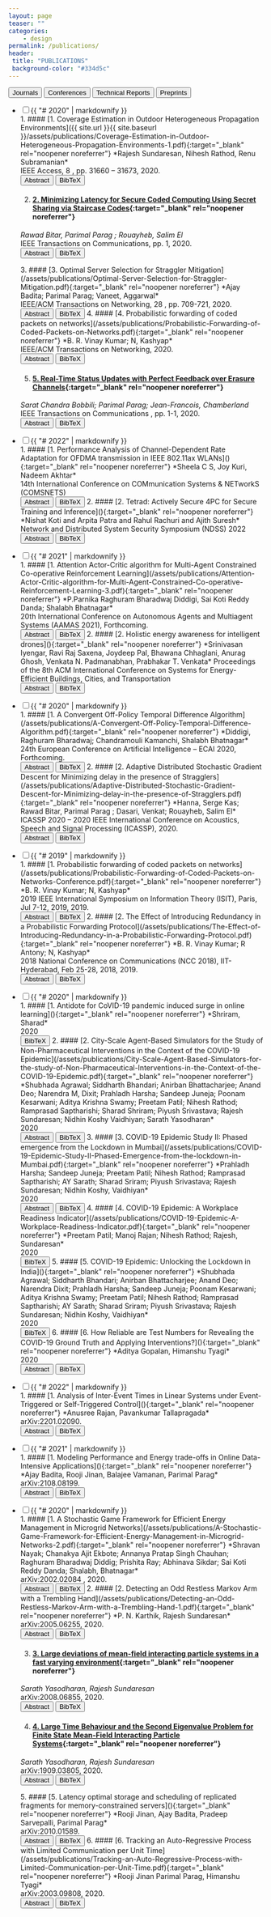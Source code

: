 ```yaml
---
layout: page
teaser: ""
categories:
    - design
permalink: /publications/
header:
 title: "PUBLICATIONS"
 background-color: "#334d5c"
---
```

<div class="tab">
  <button class="tablinks" onclick="clickTab(event, 'journal')" id="defaultOpen">Journals</button>
  <button class="tablinks" onclick="clickTab(event, 'conference')">Conferences</button>
  <button class="tablinks" onclick="clickTab(event, 'techreport')">Technical Reports</button>
  <button class="tablinks" onclick="clickTab(event, 'preprint')">Preprints</button>
</div>
<div markdown="1" id="journal" class="tabcontent">
<ul class="jekyllcodex_accordion">
  <li><input id="j2020" type="checkbox" /><label for="j2020">{{ "# 2020" |  markdownify }}</label>
<div markdown="1">
1. #### [1. Coverage Estimation in Outdoor Heterogeneous Propagation Environments]({{ site.url }}{{ site.baseurl }}/assets/publications/Coverage-Estimation-in-Outdoor-Heterogeneous-Propagation-Environments-1.pdf){:target="_blank" rel="noopener noreferrer"}
*Rajesh Sundaresan, Nihesh Rathod, Renu Subramanian*<br>
IEEE Access, 8 , pp. 31660 – 31673, 2020.<br>
<button id="buttona1" onclick="AbstractToggle(1)" class="buttonAbsBib buttonhover">Abstract</button>
<button id="buttonb1" onclick="BibTeXToggle(1)" class="buttonAbsBib buttonhover">BibTeX</button>
<div id="Abstract1" style="display:none" markdown="1">This paper is on a coverage estimation procedure for the deployment of outdoor Internet of Things (IoT). In the first part of the paper, a data-driven coverage estimation technique is proposed. The estimation technique combines multiple machine-learning-based regression ideas. The proposed technique achieves two purposes. The first purpose is to reduce the bias in the estimated received signal strength arising from estimations performed only on the successfully received packets. The second purpose is to exploit commonality of physical parameters, e.g. antenna-gain, in measurements that are made across multiple propagation environments. It also provides the correct link function for performing a nonlinear regression in our communication systems context. In the second part of the paper, a method to use readily available geographic information system (GIS) data (for classifying geographic areas into various propagation environments) followed by an algorithm for estimating received signal strength (which is motivated by the first part of the paper) is proposed. Together they enable quick and automated estimation of coverage in outdoor environments. It is anticipated that these will lead to faster and more efficient deployment of outdoor Internet of Things.
</div>
<div id="BibTeX1" style="display:none">@article{@Nihesh2020,
title = {Coverage Estimation in Outdoor Heterogeneous Propagation Environments},
author = {Nihesh Rathod; Renu Subramanian; Rajesh;Sundaresan},
url = {https://cni.iisc.ac.in/assets/publications/Coverage-Estimation-in-Outdoor-Heterogeneous-Propagation-Environments-1.pdf},
doi = {10.1109/ACCESS.2020.2972811},
year = {2020},
date = {2020-02-10},
journal = { IEEE Access},
volume = {8},
pages = {31660 – 31673},
abstract = {This paper is on a coverage estimation procedure for the deployment of outdoor Internet of Things (IoT). In the first part of the paper, a data-driven coverage estimation technique is proposed. The estimation technique combines multiple machine-learning-based regression ideas. The proposed technique achieves two purposes. The first purpose is to reduce the bias in the estimated received signal strength arising from estimations performed only on the successfully received packets. The second purpose is to exploit commonality of physical parameters, e.g. antenna-gain, in measurements that are made across multiple propagation environments. It also provides the correct link function for performing a nonlinear regression in our communication systems context. In the second part of the paper, a method to use readily available geographic information system (GIS) data (for classifying geographic areas into various propagation environments) followed by an algorithm for estimating received signal strength (which is motivated by the first part of the paper) is proposed. Together they enable quick and automated estimation of coverage in outdoor environments. It is anticipated that these will lead to faster and more efficient deployment of outdoor Internet of Things.},
keywords = {Journal},
pubstate = {published},
tppubtype = {article}
}
</div>

2. #### [2. Minimizing Latency for Secure Coded Computing Using Secret Sharing via Staircase Codes](/assets/publications/Minimizing-Latency-for-Secure-Coded-Computing........pdf){:target="_blank" rel="noopener noreferrer"}
*Rawad Bitar, Parimal Parag ; Rouayheb, Salim El*<br>
IEEE Transactions on Communications, pp. 1, 2020.<br>
<button id="buttona2" onclick="AbstractToggle(2)" class="buttonAbsBib buttonhover">Abstract</button>
<button id="buttonb2" onclick="BibTeXToggle(2)" class="buttonAbsBib buttonhover">BibTeX</button>
<div id="Abstract2" style="display:none" markdown="1">
We consider the setting of a Master server, M, who possesses confidential data (e.g., personal, genomic or medical data) and wants to run intensive computations on it, as part of a machine learning algorithm for example. The Master wants to distribute these computations to untrusted workers who have volunteered or are incentivized to help with this task. However, the data must be kept private and not revealed to the individual workers. Some of the workers may be stragglers, e.g., slow or busy, and will take a random time to finish the task assigned to them. We are interested in reducing the delays experienced by the Master. We focus on linear computations as an essential operation in many iterative algorithms such as principal component analysis, support vector machines and other gradient-descent based algorithms. A classical solution is to use a linear secret sharing scheme, such as Shamir’s scheme, to divide the data into secret shares on which the workers can perform linear computations. However, classical codes can provide straggler mitigation assuming a worst-case scenario of a fixed number of stragglers. We propose a solution based on new secure codes, called Staircase codes, introduced previously by two of the authors. Staircase codes allow flexibility in the number of stragglers up to a given maximum, and universally achieve the information theoretic limit on the download cost by the Master, leading to latency reduction. Under the shifted exponential model, we find upper and lower bounds on the Master’s mean waiting time. We derive the distribution of the Master’s waiting time, and its mean, for systems with up to two stragglers. For systems with any number of stragglers, we derive an expression that can give the exact distribution, and the mean, of the waiting time of the Master. We show that Staircase codes always outperform classical secret sharing codes.
</div>
<div id="BibTeX2" style="display:none">
@article{@rawad,
title = {Minimizing Latency for Secure Coded Computing Using Secret Sharing via Staircase Codes},
author = {Rawad Bitar, Parimal Parag and Salim El Rouayheb },
url = {https://cni.iisc.ac.in/assets/publications/Minimizing-Latency-for-Secure-Coded-Computing........pdf},
doi = {10.1109/TCOMM.2020.2988506},
year = {2020},
date = {2020-04-17},
journal = { IEEE Transactions on Communications},
pages = {1},
abstract = {We consider the setting of a Master server, M, who possesses confidential data (e.g., personal, genomic or medical data) and wants to run intensive computations on it, as part of a machine learning algorithm for example. The Master wants to distribute these computations to untrusted workers who have volunteered or are incentivized to help with this task. However, the data must be kept private and not revealed to the individual workers. Some of the workers may be stragglers, e.g., slow or busy, and will take a random time to finish the task assigned to them. We are interested in reducing the delays experienced by the Master. We focus on linear computations as an essential operation in many iterative algorithms such as principal component analysis, support vector machines and other gradient-descent based algorithms. A classical solution is to use a linear secret sharing scheme, such as Shamir’s scheme, to divide the data into secret shares on which the workers can perform linear computations. However, classical codes can provide straggler mitigation assuming a worst-case scenario of a fixed number of stragglers. We propose a solution based on new secure codes, called Staircase codes, introduced previously by two of the authors. Staircase codes allow flexibility in the number of stragglers up to a given maximum, and universally achieve the information theoretic limit on the download cost by the Master, leading to latency reduction. Under the shifted exponential model, we find upper and lower bounds on the Master’s mean waiting time. We derive the distribution of the Master’s waiting time, and its mean, for systems with up to two stragglers. For systems with any number of stragglers, we derive an expression that can give the exact distribution, and the mean, of the waiting time of the Master. We show that Staircase codes always outperform classical secret sharing codes.},
keywords = {Journal},
pubstate = {published},
tppubtype = {article}
}
</div>
3. #### [3. Optimal Server Selection for Straggler Mitigation](/assets/publications/Optimal-Server-Selection-for-Straggler-Mitigation.pdf){:target="_blank" rel="noopener noreferrer"}
*Ajay Badita; Parimal Parag; Vaneet, Aggarwal*<br>
IEEE/ACM Transactions on Networking, 28 , pp. 709-721, 2020.<br>
<button id="buttona3" onclick="AbstractToggle(3)" class="buttonAbsBib buttonhover">Abstract</button>
<button id="buttonb3" onclick="BibTeXToggle(3)" class="buttonAbsBib buttonhover">BibTeX</button>
<div id="Abstract3" style="display:none" markdown="1">
The performance of large-scale distributed compute systems is adversely impacted by stragglers when the execution time of a job is uncertain. To manage stragglers, we consider a multi-fork approach for job scheduling, where additional parallel servers are added at forking instants. In terms of the forking instants and the number of additional servers, we compute the job completion time and the cost of server utilization when the task processing times are assumed to have a shifted exponential distribution. We use this study to provide insights into the scheduling design of the forking instants and the associated number of additional servers to be started. Numerical results demonstrate orders of magnitude improvement in cost in the regime of low completion times as compared to the prior works.
</div>
<div id="BibTeX3" style="display:none">
@article{@Ajay,
title = {Optimal Server Selection for Straggler Mitigation},
author = {Ajay Badita; Parimal Parag; Vaneet, Aggarwal},
url = {https://cni.iisc.ac.in/assets/publications/Optimal-Server-Selection-for-Straggler-Mitigation.pdf},
doi = {10.1109/TNET.2020.2973224},
year = {2020},
date = {2020-04-01},
journal = {IEEE/ACM Transactions on Networking},
volume = {28},
pages = {709-721},
abstract = {The performance of large-scale distributed compute systems is adversely impacted by stragglers when the execution time of a job is uncertain. To manage stragglers, we consider a multi-fork approach for job scheduling, where additional parallel servers are added at forking instants. In terms of the forking instants and the number of additional servers, we compute the job completion time and the cost of server utilization when the task processing times are assumed to have a shifted exponential distribution. We use this study to provide insights into the scheduling design of the forking instants and the associated number of additional servers to be started. Numerical results demonstrate orders of magnitude improvement in cost in the regime of low completion times as compared to the prior works.},
keywords = {Journal},
pubstate = {published},
tppubtype = {article}
}
</div>
4. #### [4. Probabilistic forwarding of coded packets on networks](/assets/publications/Probabilistic-Forwarding-of-Coded-Packets-on-Networks.pdf){:target="_blank" rel="noopener noreferrer"}
*B. R. Vinay Kumar; N, Kashyap*<br>
IEEE/ACM Transactions on Networking, 2020.<br>
<button id="buttona4" onclick="AbstractToggle(4)" class="buttonAbsBib buttonhover">Abstract</button>
<button id="buttonb4" onclick="BibTeXToggle(4)" class="buttonAbsBib buttonhover">BibTeX</button>
<div id="Abstract4" style="display:none" markdown="1">
We consider a scenario of broadcasting information over a network of nodes connected by noiseless communication links. A source node in the network has some data packets to broadcast. It encodes these data packets into n coded packets in such a way that any node in the network that receives any k out of the n coded packets will be able to retrieve all the original data packets. The source transmits the n coded packets to its one-hop neighbours. Every other node in the network follows a probabilistic forwarding protocol, in which it forwards a previously unreceived packet to all its neighbours with a certain probability p. We say that the information from the source undergoes a “near-broadcast” if the expected fraction of nodes that receive at least k of the n coded packets is close to 1. The forwarding probability p is chosen so as to minimize the expected total number of transmissions needed for a near-broadcast. We study how, for a given k, this minimum forwarding probability and the associated expected total number of packet transmissions varies with n. We specifically analyze the probabilistic forwarding of coded packets on two network topologies: binary trees and square grids. For trees, our analysis shows that for fixed k, the expected total number of transmissions increases with n. On the other hand, on grids, a judicious choice of n significantly reduces the expected total number of transmissions needed for a near-broadcast. Behaviour similar to that of the grid is also observed in other well-connected network topologies such as random geometric graphs and random regular graphs
</div>
<div id="BibTeX4" style="display:none">
@article{@Vinay,
title = {Probabilistic forwarding of coded packets on networks},
author = {B. R. Vinay Kumar; N,Kashyap},
url = {https://cni.iisc.ac.in/assets/publications/Probabilistic-Forwarding-of-Coded-Packets-on-Networks.pdf},
year = {2020},
date = {2020-02-11},
journal = {IEEE/ACM Transactions on Networking},
abstract = {We consider a scenario of broadcasting information over a network of nodes connected by noiseless communication links. A source node in the network has some data packets to broadcast. It encodes these data packets into n coded packets in such a way that any node in the network that receives any k out of the n coded packets will be able to retrieve all the original data packets. The source transmits the n coded packets to its one-hop neighbours. Every other node in the network follows a probabilistic forwarding protocol, in which it forwards a previously unreceived packet to all its neighbours with a certain probability p. We say that the information from the source undergoes a “near-broadcast” if the expected fraction of nodes that receive at least k of the n coded packets is close to 1. The forwarding probability p is chosen so as to minimize the expected total number of transmissions needed for a near-broadcast. We study how, for a given k, this minimum forwarding probability and the associated expected total number of packet transmissions varies with n. We specifically analyze the probabilistic forwarding of coded packets on two network topologies: binary trees and square grids. For trees, our analysis shows that for fixed k, the expected total number of transmissions increases with n. On the other hand, on grids, a judicious choice of n significantly reduces the expected total number of transmissions needed for a near-broadcast. Behaviour similar to that of the grid is also observed in other well-connected network topologies such as random geometric graphs and random regular graphs },
keywords = {Journal},
pubstate = {published},
tppubtype = {article}
}
</div>

5. #### [5. Real-Time Status Updates with Perfect Feedback over Erasure Channels](/assets/publications/Real-Time-Status-Updates-with-Perfect-Feedback.pdf){:target="_blank" rel="noopener noreferrer"}
*Sarat Chandra Bobbili; Parimal Parag; Jean-Francois, Chamberland*<br>
IEEE Transactions on Communications , pp. 1-1, 2020.<br>
<button id="buttona5" onclick="AbstractToggle(5)" class="buttonAbsBib buttonhover">Abstract</button>
<button id="buttonb5" onclick="BibTeXToggle(5)" class="buttonAbsBib buttonhover">BibTeX</button>
<div id="Abstract5" style="display:none" markdown="1">
Real-time decision making relies on the availability of accurate data and, therefore, delivering status updates in a timely fashion is of paramount importance. The topic of realtime status updates has received much attention in recent years. This article contributes new results to this research area by studying the interplay between average timeliness and design decisions made at the physical layer, for unreliable communication channels. Specifically, this study explores the tension between the fact that more reliable transmissions with lower probabilities of decoding failure tend to improve timely delivery, unless these improvements come at the expense of significantly longer codewords. The average timeliness is adopted as an evaluation criterion, and a framework to efficiently compute the performance of various transmission schemes for the binary erasure channel is developed. We show that the average timeliness decreases as we increase the feedback rate in a hybrid ARQ scheme for a range of codeword lengths. This article also provides design guidelines for the codeword length selection for an hybrid ARQ scheme to improve the average information timeliness. Numerical examples are included to further illustrate the applicability of our findings.
</div>
<div id="BibTeX5" style="display:none">
@article{@Sarat,
title = {Real-Time Status Updates with Perfect Feedback over Erasure Channels},
author = {Sarat Chandra Bobbili; Parimal Parag; Jean-Francois,Chamberland},
url = {https://cni.iisc.ac.in/assets/publications/Real-Time-Status-Updates-with-Perfect-Feedback.pdf},
doi = {10.1109/TCOMM.2020.3006224},
year = {2020},
date = {2020-07-01},
journal = {IEEE Transactions on Communications },
pages = {1-1},
abstract = {Real-time decision making relies on the availability of accurate data and, therefore, delivering status updates in a timely fashion is of paramount importance. The topic of realtime status updates has received much attention in recent years. This article contributes new results to this research area by studying the interplay between average timeliness and design decisions made at the physical layer, for unreliable communication channels. Specifically, this study explores the tension between the fact that more reliable transmissions with lower probabilities of decoding failure tend to improve timely delivery, unless these improvements come at the expense of significantly longer codewords. The average timeliness is adopted as an evaluation criterion, and a framework to efficiently compute the performance of various transmission schemes for the binary erasure channel is developed. We show that the average timeliness decreases as we increase the feedback rate in a hybrid ARQ scheme for a range of codeword lengths. This article also provides design guidelines for the codeword length selection for an hybrid ARQ scheme to improve the average information timeliness. Numerical examples are included to further illustrate
the applicability of our findings.},
keywords = {Journal},
pubstate = {published},
tppubtype = {article}
}
</div>

</div>
</li>
</ul>        
<script>document.getElementById("j2020").click();</script>
</div>
<div markdown="1" id="conference" class="tabcontent">
<ul class="jekyllcodex_accordion">
  <li><input id="c2022" type="checkbox" /><label for="c2022">{{ "# 2022" |  markdownify }}</label>
<div markdown="1">1. #### [1. Performance Analysis of Channel-Dependent Rate Adaptation for OFDMA transmission in IEEE 802.11ax WLANs](){:target="_blank" rel="noopener noreferrer"}
*Sheela C S, Joy Kuri, Nadeem Akhtar*<br>
14th International Conference on COMmunication Systems & NETworkS (COMSNETS)<br>
<button id="buttona6" onclick="AbstractToggle(6)" class="buttonAbsBib buttonhover">Abstract</button>
<button id="buttonb6" onclick="BibTeXToggle(6)" class="buttonAbsBib buttonhover">BibTeX</button>
<div id="Abstract6" style="display:none" markdown="1">
</div>
<div id="BibTeX6" style="display:none">
</div>
2. #### [2. Tetrad: Actively Secure 4PC for Secure Training and Inference](){:target="_blank" rel="noopener noreferrer"}
*Nishat Koti and Arpita Patra and Rahul Rachuri and Ajith Suresh*
Network and Distributed System Security Symposium (NDSS) 2022<br>
<button id="buttona7" onclick="AbstractToggle(7)" class="buttonAbsBib buttonhover">Abstract</button>
<button id="buttonb7" onclick="BibTeXToggle(7)" class="buttonAbsBib buttonhover">BibTeX</button>
<div id="Abstract7" style="display:none" markdown="1">
</div>
<div id="BibTeX7" style="display:none">
</div>
</div>
</li>
</ul>        
<ul class="jekyllcodex_accordion">
        <li><input id="c2021" type="checkbox" /><label for="c2021">{{ "# 2021" |  markdownify }}</label>
<div markdown="1">1. #### [1. Attention Actor-Critic algorithm for Multi-Agent Constrained Co-operative Reinforcement Learning](/assets/publications/Attention-Actor-Critic-algorithm-for-Multi-Agent-Constrained-Co-operative-Reinforcement-Learning-3.pdf){:target="_blank" rel="noopener noreferrer"}
*P.Parnika Raghuram Bharadwaj Diddigi, Sai Koti Reddy Danda; Shalabh Bhatnagar*<br>
20th International Conference on Autonomous Agents and Multiagent Systems (AAMAS 2021), Forthcoming.<br>
<button id="buttona8" onclick="AbstractToggle(8)" class="buttonAbsBib buttonhover">Abstract</button>
<button id="buttonb8" onclick="BibTeXToggle(8)" class="buttonAbsBib buttonhover">BibTeX</button>
<div id="Abstract8" style="display:none" markdown="1">
In this work, we consider the problem of computing optimal actions for Reinforcement Learning (RL) agents in a co-operative setting, where the objective is to optimize a common goal. However, in many real-life applications, in addition to optimizing the goal, the agents are required to satisfy certain constraints specified on their actions. Under this setting, the objective of the agents is to not only learn the actions that optimize the common objective but also meet the specified constraints. In recent times, the Actor-Critic algorithm with an attention mechanism has been successfully applied to obtain optimal actions for RL agents in multi-agent environments. In this work, we extend this algorithm to the constrained multi-agent RL setting. The idea here is that optimizing the common goal and satisfying the constraints may require different modes of attention. By incorporating different attention modes, the agents can select useful information required for optimizing the objective and satisfying the constraints separately, thereby yielding better actions. Through experiments on benchmark multi-agent environments, we show the effectiveness of our proposed algorithm.
</div>
<div id="BibTeX8" style="display:none">
@conference{@Parnika,
title = {Attention Actor-Critic algorithm for Multi-Agent Constrained Co-operative Reinforcement Learning},
author = {P.Parnika, Raghuram Bharadwaj Diddigi, Sai Koti Reddy Danda; Shalabh Bhatnagar},
url = {https://cni.iisc.ac.in/assets/publications/Attention-Actor-Critic-algorithm-for-Multi-Agent-Constrained-Co-operative-Reinforcement-Learning-3.pdf},
year = {2021},
date = {2021-05-01},
booktitle = {20th International Conference on Autonomous Agents and Multiagent Systems (AAMAS 2021)},
abstract = {In this work, we consider the problem of computing optimal actions for Reinforcement Learning (RL) agents in a co-operative setting, where the objective is to optimize a common goal. However, in many real-life applications, in addition to optimizing the goal, the agents are required to satisfy certain constraints specified on their actions. Under this setting, the objective of the agents is to not only learn the actions that optimize the common objective but also meet the specified constraints. In recent times, the Actor-Critic algorithm with an attention mechanism has been successfully applied to obtain optimal actions for RL agents in multi-agent environments. In this work, we extend this algorithm to the constrained multi-agent RL setting. The idea here is that optimizing the common goal and satisfying the constraints may require different modes of attention. By incorporating different attention modes, the agents can select useful information required for optimizing the objective and satisfying the constraints separately, thereby yielding better actions. Through experiments on benchmark multi-agent environments, we show the effectiveness of our proposed algorithm. },
keywords = {Conference},
pubstate = {forthcoming},
tppubtype = {conference}
}
</div>
2. #### [2. Holistic energy awareness for intelligent drones](){:target="_blank" rel="noopener noreferrer"}
*Srinivasan Iyengar, Ravi Raj Saxena, Joydeep Pal, Bhawana Chhaglani, Anurag Ghosh, Venkata N. Padmanabhan, Prabhakar T. Venkata*
Proceedings of the 8th ACM International Conference on Systems for Energy-Efficient Buildings, Cities, and Transportation<br>
<button id="buttona9" onclick="AbstractToggle(9)" class="buttonAbsBib buttonhover">Abstract</button>
<button id="buttonb9" onclick="BibTeXToggle(9)" class="buttonAbsBib buttonhover">BibTeX</button>
<div id="Abstract9" style="display:none" markdown="1">
</div>
<div id="BibTeX9" style="display:none">
</div>
</div>
</li>
</ul>        
<ul class="jekyllcodex_accordion">
        <li><input id="c2020" type="checkbox" /><label for="c2020">{{ "# 2020" |  markdownify }}</label>
<div markdown="1">1. #### [1. A Convergent Off-Policy Temporal Difference Algorithm](/assets/publications/A-Convergent-Off-Policy-Temporal-Difference-Algorithm.pdf){:target="_blank" rel="noopener noreferrer"}
*Diddigi, Raghuram Bharadwaj; Chandramouli Kamanchi, Shalabh Bhatnagar*<br>
24th European Conference on Artificial Intelligence – ECAI 2020, Forthcoming.<br>
<button id="buttona10" onclick="AbstractToggle(10)" class="buttonAbsBib buttonhover">Abstract</button>
<button id="buttonb10" onclick="BibTeXToggle(10)" class="buttonAbsBib buttonhover">BibTeX</button>
<div id="Abstract10" style="display:none" markdown="1">
Learning the value function of a given policy (target policy) from the data samples obtained from a different policy (behavior policy) is an important problem in Reinforcement Learning (RL). This problem is studied under the setting of off-policy prediction. Temporal Difference (TD) learning algorithms are a popular class of algorithms for solving the prediction problem. TD algorithms with linear function approximation are shown to be convergent when the samples are generated from the target policy (known as on-policy prediction). However, it has been well established in the literature that off-policy TD algorithms under linear function approximation diverge. In this work, we propose a convergent on-line off-policy TD algorithm under linear function approximation. The main idea is to penalize the updates of the algorithm in a way as to ensure convergence of the iterates. We provide a convergence analysis of our algorithm. Through numerical evaluations, we further demonstrate the effectiveness of our algorithm.
</div>
<div id="BibTeX10" style="display:none">
@conference{@Raghuram,
title = {A Convergent Off-Policy Temporal Difference Algorithm},
author = {Raghuram Bharadwaj Diddigi and Chandramouli Kamanchi, Shalabh Bhatnagar},
url = {https://cni.iisc.ac.in/assets/publications/A-Convergent-Off-Policy-Temporal-Difference-Algorithm.pdf},
year = {2020},
date = {2020-08-29},
booktitle = {24th European Conference on Artificial Intelligence – ECAI 2020},
journal = {24th European Conference on Artificial Intelligence – ECAI 2020},
abstract = {Learning the value function of a given policy (target policy) from the data samples obtained from a different policy (behavior policy) is an important problem in Reinforcement Learning (RL). This problem is studied under the setting of off-policy prediction. Temporal Difference (TD) learning algorithms are a popular class of algorithms for solving the prediction problem. TD algorithms with linear function approximation are shown to be convergent when the samples are generated from the target policy (known as on-policy prediction). However, it has been well established in the literature that off-policy TD algorithms under linear function approximation diverge. In this work, we propose a convergent on-line off-policy TD algorithm under linear function approximation. The main idea is to penalize the updates of the algorithm in a way as to ensure convergence of the iterates. We provide a convergence analysis of our algorithm. Through numerical evaluations, we further demonstrate the effectiveness of our algorithm. },
keywords = {Conference},
pubstate = {forthcoming},
tppubtype = {conference}
}
</div>
2. #### [2. Adaptive Distributed Stochastic Gradient Descent for Minimizing delay in the presence of Stragglers](/assets/publications/Adaptive-Distributed-Stochastic-Gradient-Descent-for-Minimizing-delay-in-the-presence-of-Stragglers.pdf){:target="_blank" rel="noopener noreferrer"}
*Hanna, Serge Kas; Rawad Bitar, Parimal Parag ; Dasari, Venkat; Rouayheb, Salim El*<br>
ICASSP 2020 – 2020 IEEE International Conference on Acoustics, Speech and Signal Processing (ICASSP), 2020.<br>
<button id="buttona11" onclick="AbstractToggle(11)" class="buttonAbsBib buttonhover">Abstract</button>
<button id="buttonb11" onclick="BibTeXToggle(11)" class="buttonAbsBib buttonhover">BibTeX</button>
<div id="Abstract11" style="display:none" markdown="1">
We consider the setting where a master wants to run a distributed stochastic gradient descent (SGD) algorithm on n workers each having a subset of the data. Distributed SGD may suffer from the effect of stragglers, i.e., slow or unresponsive workers who cause delays. One solution studied in the literature is to wait at each iteration for the responses of the fastest k<n workers before updating the model, where k is a fixed parameter. The choice of the value of k presents a trade-off between the runtime (i.e., convergence rate) of SGD and the error of the model. Towards optimizing the error-runtime trade-off, we investigate distributed SGD with adaptive k. We first design an adaptive policy for varying k that optimizes this trade-off based on an upper bound on the error as a function of the wall-clock time which we derive. Then, we propose an algorithm for adaptive distributed SGD that is based on a statistical heuristic. We implement our algorithm and provide numerical simulations which confirm our intuition and theoretical analysis.
</div>
<div id="BibTeX11" style="display:none">
@conference{@Serge,
title = {Adaptive Distributed Stochastic Gradient Descent for Minimizing delay in the presence of Stragglers},
author = {Serge Kas Hanna and Rawad Bitar, Parimal Parag and Venkat Dasari and Salim El Rouayheb},
url = {https://cni.iisc.ac.in/assets/publications/Adaptive-Distributed-Stochastic-Gradient-Descent-for-Minimizing-delay-in-the-presence-of-Stragglers.pdf},
doi = {10.1109/ICASSP40776.2020.9053961},
year = {2020},
date = {2020-05-14},
booktitle = { ICASSP 2020 – 2020 IEEE International Conference on Acoustics, Speech and Signal Processing (ICASSP)},
journal = {45th International Conference on Acoustics, Speech, and Signal Processing},
abstract = {We consider the setting where a master wants to run a distributed stochastic gradient descent (SGD) algorithm on n workers each having a subset of the data. Distributed SGD may suffer from the effect of stragglers, i.e., slow or unresponsive workers who cause delays. One solution studied in the literature is to wait at each iteration for the responses of the fastest k keywords = {Conference},
pubstate = {published},
tppubtype = {conference}
}
</div>
3. #### [3. C3MM : Clique-Closure based Hyperlink Prediction](/assets/publications/C3MM-Clique-Closure-based-Hyperlink-Prediction.pdf){:target="_blank" rel="noopener noreferrer"}
*Govind Sharma; Prasanna Patil; M, Narasimha Murty*<br>
Proceedings of the Twenty-Ninth International Joint Conference on Artificial Intelligence , Forthcoming.<br>
<button id="buttona12" onclick="AbstractToggle(12)" class="buttonAbsBib buttonhover">Abstract</button>
<button id="buttonb12" onclick="BibTeXToggle(12)" class="buttonAbsBib buttonhover">BibTeX</button>
<div id="Abstract12" style="display:none" markdown="1">
Usual networks lossily (if not incorrectly) represent higher-order relations, i.e. those between multiple entities instead of a pair. This calls for complex structures such as hypergraphs to be used instead. Akin to the link prediction problem in graphs, we deal with hyperlink (higher-order link) prediction in hypergraphs. With a handful of solutions in the literature that seem to have merely scratched the surface, we provide improvements for the same. Motivated by observations in recent literature, we first formulate a "clique-closure" hypothesis (viz., hyperlinks are more likely to be formed from near-cliques rather than from non-cliques), test it on real hypergraphs, and then exploit it for our very problem. In the process, we generalize hyperlink prediction on two fronts: (1) from small-sized to arbitrary-sized hyperlinks, and (2) from a couple of domains to a handful. We perform experiments (both the hypothesis-test as well as the hyperlink prediction) on multiple real datasets, report results, and provide both quantitative and qualitative arguments favoring better performances w.r.t. the state-of-the-art.
</div>
<div id="BibTeX12" style="display:none">
@conference{@Govind,
title = {C3MM : Clique-Closure based Hyperlink Prediction},
author = {Govind Sharma; Prasanna Patil; M,Narasimha Murty},
url = {https://cni.iisc.ac.in/assets/publications/C3MM-Clique-Closure-based-Hyperlink-Prediction.pdf},
doi = {https://doi.org/10.24963/ijcai.2020/465 },
year = {2020},
date = {2020-12-30},
booktitle = {Proceedings of the Twenty-Ninth International Joint Conference on Artificial Intelligence
},
pages = {3364-3370},
abstract = {Usual networks lossily (if not incorrectly) represent higher-order relations, i.e. those between multiple entities instead of a pair. This calls for complex structures such as hypergraphs to be used instead. Akin to the link prediction problem in graphs, we deal with hyperlink (higher-order link) prediction in hypergraphs. With a handful of solutions in the literature that seem to have merely scratched the surface, we provide improvements for the same. Motivated by observations in recent literature, we first formulate a “clique-closure” hypothesis (viz., hyperlinks are more likely to be formed from near-cliques rather than from non-cliques), test it on real hypergraphs, and then exploit it for our very problem. In the process, we generalize hyperlink prediction on two fronts: (1) from small-sized to arbitrary-sized hyperlinks, and (2) from a couple of domains to a handful. We perform experiments (both the hypothesis-test as well as the hyperlink prediction) on multiple real datasets, report results, and provide both quantitative and qualitative arguments favoring better performances w.r.t. the state-of-the-art. },
keywords = {Conference},
pubstate = {forthcoming},
tppubtype = {conference}
}
</div>

4. #### [4. Evolution of a Population of Selfish Agents on a Network](/assets/publications/Evolution-of-a-Population-of-Selfish-Agents-on-a-Network.pdf){:target="_blank" rel="noopener noreferrer"}
*Nirabhra Mandal; Pavankumar, Tallapragada*<br>
IFAC World Congress 2020, Forthcoming.<br>
<button id="buttona13" onclick="AbstractToggle(13)" class="buttonAbsBib buttonhover">Abstract</button>
<button id="buttonb13" onclick="BibTeXToggle(13)" class="buttonAbsBib buttonhover">BibTeX</button>
<div id="Abstract13" style="display:none" markdown="1">
In this work, we consider a population composed of a continuum of agents that seek to selfishly minimize a cost function by moving on a network. The nodes in the network may represent physical locations or abstract choices. Taking inspiration from how water distributes itself in a system of connected tanks of varying heights, we formulate a best response dynamics for the population. In this dynamics, the population in each node simultaneously seeks to redistribute itself according to the `best response’ to the state of the population in the node’s neighborhood. We provide an algorithm to determine the best response as a function of the state of the population. We then show that given the state of the population, the best response is unique. For the continuous time version of the best response dynamics, we show asymptotic convergence to an equilibrium point for an arbitrary initial condition. We then explore a second dynamics, in which the population evolves according to centralized gradient descent of the social cost. Again, we show asymptotic convergence for an arbitrary initial condition. We illustrate our results through simulations.
</div>
<div id="BibTeX13" style="display:none">
@conference{@Nirabhra,
title = {Evolution of a Population of Selfish Agents on a Network},
author = {Nirabhra Mandal; Pavankumar,Tallapragada},
url = {https://cni.iisc.ac.in/assets/publications/Evolution-of-a-Population-of-Selfish-Agents-on-a-Network.pdf},
year = {2020},
date = {2020-07-11},
booktitle = {IFAC World Congress 2020},
abstract = {In this work, we consider a population composed of a continuum of agents that seek to selfishly minimize a cost function by moving on a network. The nodes in the network may represent physical locations or abstract choices. Taking inspiration from how water distributes itself in a system of connected tanks of varying heights, we formulate a best response dynamics for the population. In this dynamics, the population in each node simultaneously seeks to redistribute itself according to the `best response’ to the state of the population in the node’s neighborhood. We provide an algorithm to determine the best response as a function of the state of the population. We then show that given the state of the population, the best response is unique. For the continuous time version of the best response dynamics, we show asymptotic convergence to an equilibrium point for an arbitrary initial condition. We then explore a second dynamics, in which the population evolves according to centralized gradient descent of the social cost. Again, we show asymptotic convergence for an arbitrary initial condition. We illustrate our results through simulations.},
keywords = {Conference},
pubstate = {forthcoming},
tppubtype = {conference}
}
</div>

5. #### [5. Negative Sampling for Hyperlink Prediction in Networks](/assets/publications/Negative-Sampling-for-Hyperlink-Prediction-in-Networks.pdf){:target="_blank" rel="noopener noreferrer"}
*Patil, Prasanna; Govind Sharma, Narasimha Murty M*<br>
Pacific-Asia Conference on Knowledge Discovery and Data Mining, 2020.<br>
<button id="buttona14" onclick="AbstractToggle(14)" class="buttonAbsBib buttonhover">Abstract</button>
<button id="buttonb14" onclick="BibTeXToggle(14)" class="buttonAbsBib buttonhover">BibTeX</button>
<div id="Abstract14" style="display:none" markdown="1">
While graphs capture pairwise relations between entities, hypergraphs deal with higher-order ones, thereby ensuring losslessness. However, in hyperlink (i.e., higher-order link) prediction, where hyperlinks and non-hyperlinks are treated as “positive” and “negative” classes respectively, hypergraphs suffer from the problem of extreme class imbalance. Given this context, “negative sampling”—under-sampling the negative class of non-hyperlinks—becomes mandatory for performing hyperlink prediction. No prior work on hyperlink prediction deals with this problem. In this work, which is the first of its kind, we deal with this problem in the context of hyperlink prediction. More specifically, we leverage graph sampling techniques for sampling non-hyperlinks in hyperlink prediction. Our analysis clearly establishes the effect of random sampling, which is the norm in both link- as well as hyperlink-prediction. Further, we formalize the notion of “hardness” of non-hyperlinks via a measure of density, and analyze its distribution over various negative sampling techniques. We experiment with some real-world hypergraph datasets and provide both qualitative and quantitative results on the effects of negative sampling. We also establish its importance in evaluating hyperlink prediction algorithms.
</div>
<div id="BibTeX14" style="display:none">
@conference{@Prasanna,
title = {Negative Sampling for Hyperlink Prediction in Networks},
author = {Prasanna Patil and Govind Sharma, M Narasimha Murty},
url = {https://cni.iisc.ac.in/assets/publications/Negative-Sampling-for-Hyperlink-Prediction-in-Networks.pdf},
doi = {10.1007/978-3-030-47436-2_46},
year = {2020},
date = {2020-05-06},
booktitle = {Pacific-Asia Conference on Knowledge Discovery and Data Mining},
pages = {607-619},
abstract = {While graphs capture pairwise relations between entities, hypergraphs deal with higher-order ones, thereby ensuring losslessness. However, in hyperlink (i.e., higher-order link) prediction, where hyperlinks and non-hyperlinks are treated as “positive” and “negative” classes respectively, hypergraphs suffer from the problem of extreme class imbalance. Given this context, “negative sampling”—under-sampling the negative class of non-hyperlinks—becomes mandatory for performing hyperlink prediction. No prior work on hyperlink prediction deals with this problem. In this work, which is the first of its kind, we deal with this problem in the context of hyperlink prediction. More specifically, we leverage graph sampling techniques for sampling non-hyperlinks in hyperlink prediction. Our analysis clearly establishes the effect of random sampling, which is the norm in both link- as well as hyperlink-prediction. Further, we formalize the notion of “hardness” of non-hyperlinks via a measure of density, and analyze its distribution over various negative sampling techniques. We experiment with some real-world hypergraph datasets and provide both qualitative and quantitative results on the effects of negative sampling. We also establish its importance in evaluating hyperlink prediction algorithms.},
keywords = {Conference},
pubstate = {published},
tppubtype = {conference}
}
</div>

6. #### [6. On the Latency in Vehicular Control using Video Streaming over Wi-Fi](/assets/publications/On-the-Latency-in-Vehicular-Control-using-Video-Streaming-over-Wi-Fi.pdf){:target="_blank" rel="noopener noreferrer"}
*Pratik Sharma; Devam Awasare ; Bishal Jaiswal ; Srivats Mohan ; N. Abinaya ; Ishan Darwhekar ; Anand Svr ; Bharadwaj Amrutur ; Aditya Gopalan ; Parimal Parag ; Himanshu, Tyagi*<br>
2020 National Conference on Communications (NCC), IIT Kharagpur, 21-23 February 2020, 2020.<br>
<button id="buttona15" onclick="AbstractToggle(15)" class="buttonAbsBib buttonhover">Abstract</button>
<button id="buttonb15" onclick="BibTeXToggle(15)" class="buttonAbsBib buttonhover">BibTeX</button>
<div id="Abstract15" style="display:none" markdown="1">
We consider the use of Wi-Fi (IEEE 802.11n/r) network for remote control of a vehicle using video transmission on the uplink and control signals for the actuator on the downlink. We have setup a network with multiple access points (AP) providing indoor and outdoor coverage, which connects an unmanned ground vehicle (UGV) to a remote command center. Additionally, our setup includes a redundant IEEE 802.11p link for sending control messages over downlink with high reliability and low latency. We study the end-to-end communication delay and complete a latency profiling for each sub-component, including the video codec and the Wi-Fi links. Furthermore, we provide guidelines for practical design choices including the optimal configuration of the scanning process during handoffs and the codec parameters for delay optimization. Overall, our proposed configuration reduces the end-to-end delay significantly in comparison with the default configuration.
</div>
<div id="BibTeX15" style="display:none">
@conference{@Pratik,
title = {On the Latency in Vehicular Control using Video Streaming over Wi-Fi},
author = {Pratik Sharma; Devam Awasare ; Bishal Jaiswal ; Srivats Mohan ; N. Abinaya ; Ishan Darwhekar ; Anand Svr ; Bharadwaj Amrutur ; Aditya Gopalan ; Parimal Parag ; Himanshu,Tyagi
},
url = {https://cni.iisc.ac.in/assets/publications/On-the-Latency-in-Vehicular-Control-using-Video-Streaming-over-Wi-Fi.pdf},
doi = {10.1109/NCC48643.2020.9056067},
year = {2020},
date = {2020-04-06},
booktitle = {2020 National Conference on Communications (NCC), IIT Kharagpur, 21-23 February 2020},
abstract = {We consider the use of Wi-Fi (IEEE 802.11n/r) network for remote control of a vehicle using video transmission on the uplink and control signals for the actuator on the downlink. We have setup a network with multiple access points (AP) providing indoor and outdoor coverage, which connects an unmanned ground vehicle (UGV) to a remote command center. Additionally, our setup includes a redundant IEEE 802.11p link for sending control messages over downlink with high reliability and low latency. We study the end-to-end communication delay and complete a latency profiling for each sub-component, including the video codec and the Wi-Fi links. Furthermore, we provide guidelines for practical design choices including the optimal configuration of the scanning process during handoffs and the codec parameters for delay optimization. Overall, our proposed configuration reduces the end-to-end delay significantly in comparison with the default configuration.},
keywords = {Conference},
pubstate = {published},
tppubtype = {conference}
}
</div>

7. #### [7. Optimal Pricing in Finite Server Systems](/assets/publications/Optimal-Pricing-in-Finite-Server-Systems.pdf){:target="_blank" rel="noopener noreferrer"}
*Ashok Krishnan KS; Chandramani Singh; Siva Theja Maguluri; Parimal, Parag*<br>
The 18th International Symposium on Modeling and Optimization in Mobile, Ad Hoc and Wireless Networks (WiOpt 2020), 2020.<br>
<button id="buttona16" onclick="AbstractToggle(16)" class="buttonAbsBib buttonhover">Abstract</button>
<button id="buttonb16" onclick="BibTeXToggle(16)" class="buttonAbsBib buttonhover">BibTeX</button>
<div id="Abstract16" style="display:none" markdown="1">
We consider a system ofKservers, where customersarrive according to a Poisson process, and have independentand identical (i.i.d.) exponential service times and i.i.d. valuations of the service. We consider the setting where customers leavewhen they find all servers busy. Service provider announces aprice to an incoming customer, depending on the number of busyservers. An incoming arrival enters the system if its valuationexceeds the price. We find the optimal state dependent pricing,that maximizes the revenue rate for the service provider.
</div>
<div id="BibTeX16" style="display:none">
@conference{@Ashok,
title = {Optimal Pricing in Finite Server Systems},
author = {Ashok Krishnan KS; Chandramani Singh; Siva Theja Maguluri; Parimal, Parag},
url = {https://cni.iisc.ac.in/assets/publications/Optimal-Pricing-in-Finite-Server-Systems.pdf},
year = {2020},
date = {2020-06-15},
booktitle = {The 18th International Symposium on Modeling and Optimization in Mobile, Ad Hoc and Wireless Networks (WiOpt 2020)},
abstract = {We consider a system ofKservers, where customersarrive according to a Poisson process, and have independentand identical (i.i.d.) exponential service times andi.i.d.valuationsof the service. We consider the setting where customers leavewhen they find all servers busy. Service provider announces aprice to an incoming customer, depending on the number of busyservers. An incoming arrival enters the system if its valuationexceeds the price. We find the optimal state dependent pricing,that maximizes the revenue rate for the service provider.},
keywords = {Conference},
pubstate = {published},
tppubtype = {conference}
}
</div>
8. #### [8. Tracking an Auto-Regressive Process with Limited Communication](/assets/publications/Tracking-an-Auto-Regressive-Process-with-Limited-Communication.pdf){:target="_blank" rel="noopener noreferrer"}
*Rooji Jinan; Parimal Parag; Himanshu, Tyagi*<br>
2020 IEEE International Symposium on Information Theory, 2020.<br>
<button id="buttona17" onclick="AbstractToggle(17)" class="buttonAbsBib buttonhover">Abstract</button>
<button id="buttonb17" onclick="BibTeXToggle(17)" class="buttonAbsBib buttonhover">BibTeX</button>
<div id="Abstract17" style="display:none" markdown="1">
Samples from a high-dimensional AR[1] process are observed by a sender which can communicate only finitely many bits per unit time to a receiver. The receiver seeks to form an estimate of the process value at every time instant in real-time. We consider a time-slotted communication model in a slow-sampling regime where multiple communication slots occur between two sampling instants. We propose a successive update scheme which uses communication between sampling instants to refine estimates of the latest sample and study the following question: Is it better to collect communication of multiple slots to send better refined estimates, making the receiver wait more for every refinement, or to be fast but loose and send new information in every communication opportunity? We show that the fast but loose successive update scheme with ideal spherical codes is universally optimal asymptotically for a large dimension. However, most practical quantization codes for fixed dimensions do not meet the ideal performance required for this optimality, and they typically will have a bias in the form of a fixed additive error. Interestingly, our analysis shows that the fast but loose scheme is not an optimal choice in the presence of such errors, and a judiciously chosen frequency of updates outperforms it.
</div>
<div id="BibTeX17" style="display:none">
@article{@Rooji,
title = {Tracking an Auto-Regressive Process with Limited Communication },
author = {Rooji Jinan; Parimal Parag; Himanshu, Tyagi},
url = {https://cni.iisc.ac.in/assets/publications/Tracking-an-Auto-Regressive-Process-with-Limited-Communication-per-Unit-Time.pdf},
year = {2020},
date = {2020-03-22},
journal = {2020 IEEE International Symposium on Information Theory},
abstract = {Samples from a high-dimensional AR[1] process are observed by a sender which can communicate only finitely many bits per unit time to a receiver. The receiver seeks to form an estimate of the process value at every time instant in real-time. We consider a time-slotted communication model in a slow-sampling regime where multiple communication slots occur between two sampling instants. We propose a successive update scheme which uses communication between sampling instants to refine estimates of the latest sample and study the following question: Is it better to collect communication of multiple slots to send better refined estimates, making the receiver wait more for every refinement, or to be fast but loose and send new information in every communication opportunity? We show that the fast but loose successive update scheme with ideal spherical codes is universally optimal asymptotically for a large dimension. However, most practical quantization codes for fixed dimensions do not meet the ideal performance required for this optimality, and they typically will have a bias in the form of a fixed additive error. Interestingly, our analysis shows that the fast but loose scheme is not an optimal choice in the presence of such errors, and a judiciously chosen frequency of updates outperforms it.},
keywords = {Journal},
pubstate = {published},
tppubtype = {article}
}
</div>
</div>
</li>
</ul>        
<ul class="jekyllcodex_accordion">
        <li><input id="c2019" type="checkbox" /><label for="c2019">{{ "# 2019" |  markdownify }}</label>
<div markdown="1">1. #### [1. Probabilistic forwarding of coded packets on networks](/assets/publications/Probabilistic-Forwarding-of-Coded-Packets-on-Networks-Conference.pdf){:target="_blank" rel="noopener noreferrer"}
*B. R. Vinay Kumar; N, Kashyap*<br>
2019 IEEE International Symposium on Information Theory (ISIT), Paris, Jul 7-12, 2019, 2019.<br>
<button id="buttona18" onclick="AbstractToggle(18)" class="buttonAbsBib buttonhover">Abstract</button>
<button id="buttonb18" onclick="BibTeXToggle(18)" class="buttonAbsBib buttonhover">BibTeX</button>
<div id="Abstract18" style="display:none" markdown="1">
We consider a scenario of broadcasting information over a network of nodes connected by noiseless communication links. A source node in the network has k data packets to broadcast, and it suffices that a large fraction of the network nodes receives the broadcast. The source encodes the k data packets into n≥k coded packets using a maximum distance separable (MDS) code, and transmits them to its one-hop neighbours. Every other node in the network follows a probabilistic forwarding protocol, in which it forwards a previously unreceived packet to all its neighbours with a certain probability p. A "near-broadcast" is when the expected fraction of nodes that receive at least k of the n coded packets is close to 1. The forwarding probability p is chosen so as to minimize the expected total number of transmissions needed for a near-broadcast. In this paper, we analyze the probabilistic forwarding of coded packets on two specific network topologies: binary trees and square grids. For trees, our analysis shows that for fixed k, the expected total number of transmissions increases with n. On the other hand, on grids, we use ideas from percolation theory to show that a judicious choice of n will significantly reduce the expected total number of transmissions needed for a near-broadcast.
</div>
<div id="BibTeX18" style="display:none">
@conference{@Vinayb,
title = {Probabilistic forwarding of coded packets on networks},
author = {B. R. Vinay Kumar; N,Kashyap},
url = {https://cni.iisc.ac.in/assets/publications/Probabilistic-Forwarding-of-Coded-Packets-on-Networks-Conference.pdf},
doi = { 10.1109/ISIT.2019.8849508},
year = {2019},
date = {2019-09-26},
booktitle = { 2019 IEEE International Symposium on Information Theory (ISIT), Paris, Jul 7-12, 2019},
abstract = {We consider a scenario of broadcasting information over a network of nodes connected by noiseless communication links. A source node in the network has k data packets to broadcast, and it suffices that a large fraction of the network nodes receives the broadcast. The source encodes the k data packets into n≥k coded packets using a maximum distance separable (MDS) code, and transmits them to its one-hop neighbours. Every other node in the network follows a probabilistic forwarding protocol, in which it forwards a previously unreceived packet to all its neighbours with a certain probability p. A “near-broadcast” is when the expected fraction of nodes that receive at least k of the n coded packets is close to 1. The forwarding probability p is chosen so as to minimize the expected total number of transmissions needed for a near-broadcast. In this paper, we analyze the probabilistic forwarding of coded packets on two specific network topologies: binary trees and square grids. For trees, our analysis shows that for fixed k, the expected total number of transmissions increases with n. On the other hand, on grids, we use ideas from percolation theory to show that a judicious choice of n will significantly reduce the expected total number of transmissions needed for a near-broadcast.},
keywords = {Conference},
pubstate = {published},
tppubtype = {conference}
}
</div>
2. #### [2. The Effect of Introducing Redundancy in a Probabilistic Forwarding Protocol](/assets/publications/The-Effect-of-Introducing-Redundancy-in-a-Probabilistic-Forwarding-Protocol.pdf){:target="_blank" rel="noopener noreferrer"}
*B. R. Vinay Kumar; R Antony; N, Kashyap*<br>
2018 National Conference on Communications (NCC 2018), IIT- Hyderabad, Feb 25-28, 2018, 2019.<br>
<button id="buttona19" onclick="AbstractToggle(19)" class="buttonAbsBib buttonhover">Abstract</button>
<button id="buttonb19" onclick="BibTeXToggle(19)" class="buttonAbsBib buttonhover">BibTeX</button>
<div id="Abstract19" style="display:none" markdown="1">
This paper is concerned with the problem of broadcasting information from a source node to every node in an ad-hoc network. Flooding, as a broadcast mechanism, involves each node forwarding any packet it receives to all its neighbours. This results in excessive transmissions and thus a high energy expenditure overall. Probabilistic forwarding or gossiping involves each node forwarding a received packet to all its neighbours only with a certain probability p. In this paper, we study the effect of introducing redundancy, in the form of coded packets, into a probabilistic forwarding protocol. Specifically, we assume that the source node has k data packets to broadcast, which are encoded into n 2: k coded packets, such that any k of these coded packets are sufficient to recover the original k data packets. Our interest is in determining the minimum forwarding probability p for a “successful broadcast”, which we take to be the event that the expected fraction of network nodes that receive at least k of the n coded packets is close to 1. We examine, via simulations and analysis of a number of different network topologies (e.g., trees, grids, random geometric graphs), how this minimum forwarding probability, and correspondingly, the expected total number of packet transmissions varies with the amount of redundancy added. Our simulation results indicate that over network topologies that are highly connected, the introduction of redundancy into the probabilistic forwarding protocol is useful, as it can significantly reduce the expected total number of transmissions needed for a successful broadcast. On the other hand, for trees, our analysis shows that the expected total number of transmissions needed increases with redundancy.
</div>
<div id="BibTeX19" style="display:none">
@conference{@Vinayc,
title = {The Effect of Introducing Redundancy in a Probabilistic Forwarding Protocol},
author = {B. R. Vinay Kumar; R,Antony; N,Kashyap},
url = {https://cni.iisc.ac.in/assets/publications/The-Effect-of-Introducing-Redundancy-in-a-Probabilistic-Forwarding-Protocol.pdf},
doi = {10.1109/NCC.2018.8599936},
year = {2019},
date = {2019-01-03},
booktitle = {2018 National Conference on Communications (NCC 2018), IIT- Hyderabad, Feb 25-28, 2018},
abstract = {This paper is concerned with the problem of broadcasting information from a source node to every node in an ad-hoc network. Flooding, as a broadcast mechanism, involves each node forwarding any packet it receives to all its neighbours. This results in excessive transmissions and thus a high energy expenditure overall. Probabilistic forwarding or gossiping involves each node forwarding a received packet to all its neighbours only with a certain probability p. In this paper, we study the effect of introducing redundancy, in the form of coded packets, into a probabilistic forwarding protocol. Specifically, we assume that the source node has k data packets to broadcast, which are encoded into n 2: k coded packets, such that any k of these coded packets are sufficient to recover the original k data packets. Our interest is in determining the minimum forwarding probability p for a “successful broadcast”, which we take to be the event that the expected fraction of network nodes that receive at least k of the n coded packets is close to 1. We examine, via simulations and analysis of a number of different network topologies (e.g., trees, grids, random geometric graphs), how this minimum forwarding probability, and correspondingly, the expected total number of packet transmissions varies with the amount of redundancy added. Our simulation results indicate that over network topologies that are highly connected, the introduction of redundancy into the probabilistic forwarding protocol is useful, as it can significantly reduce the expected total number of transmissions needed for a successful broadcast. On the other hand, for trees, our analysis shows that the expected total number of transmissions needed increases with redundancy.},
keywords = {Conference},
pubstate = {published},
tppubtype = {conference}
}
</div>
</div>
</li>
</ul>        
<script>document.getElementById("c2022").click();</script>
</div>
<div markdown="1" id="techreport" class="tabcontent">
<ul class="jekyllcodex_accordion">
        <li><input id="t2020" type="checkbox" /><label for="t2020">{{ "# 2020" |  markdownify }}</label>
<div markdown="1">1. #### [1. Antidote for CoVID-19 pandemic induced surge in online learning](){:target="_blank" rel="noopener noreferrer"}
*Shriram, Sharad*<br>
2020<br>
<button id="buttonb20" onclick="BibTeXToggle(20)" class="buttonAbsBib buttonhover">BibTeX</button>
<div id="BibTeX20" style="display:none">
@techreport{@Sharad,
title = {Antidote for CoVID-19 pandemic induced surge in online learning},
author = {Sharad Shriram},
editor = {ACM SIGCOMM Online Networking Education Workshop and Community Discussion},
year = {2020},
date = {2020-05-01},
keywords = {Technical Report},
pubstate = {published},
tppubtype = {techreport}
}
</div>
2. #### [2. City-Scale Agent-Based Simulators for the Study of Non-Pharmaceutical Interventions in the Context of the COVID-19 Epidemic](/assets/publications/City-Scale-Agent-Based-Simulators-for-the-study-of-Non-Pharmaceutical-Interventions-in-the-Context-of-the-COVID-19-Epidemic.pdf){:target="_blank" rel="noopener noreferrer"}
*Shubhada Agrawal; Siddharth Bhandari; Anirban Bhattacharjee; Anand Deo; Narendra M, Dixit; Prahladh Harsha; Sandeep Juneja; Poonam Kesarwani; Aditya Krishna Swamy; Preetam Patil; Nihesh Rathod; Ramprasad Saptharishi; Sharad Shriram; Piyush Srivastava; Rajesh Sundaresan; Nidhin Koshy Vaidhiyan; Sarath Yasodharan*<br>
2020<br>
<button id="buttona21" onclick="AbstractToggle(21)" class="buttonAbsBib buttonhover">Abstract</button>
<button id="buttonb21" onclick="BibTeXToggle(21)" class="buttonAbsBib buttonhover">BibTeX</button>
<div id="Abstract21" style="display:none" markdown="1">
We highlight the usefulness of city-scale agent-based simulators in studying various non-pharmaceutical interventions to manage an evolving pandemic. We ground our studies in the context of the COVID-19 pandemic and demonstrate the power of the simulator via several exploratory case studies in two metropolises, Bengaluru and Mumbai. Such tools become common-place in any city administration’s tool kit in our march towards digital health.
</div>
<div id="BibTeX21" style="display:none">
@techreport{@Shubhadab,
title = {City-Scale Agent-Based Simulators for the Study of Non-Pharmaceutical Interventions in the Context of the COVID-19 Epidemic},
author = {Shubhada Agrawal; Siddharth Bhandari; Anirban Bhattacharjee; Anand Deo; Narendra,M,Dixit; Prahladh Harsha; Sandeep Juneja; Poonam Kesarwani; Aditya Krishna Swamy; Preetam Patil; Nihesh Rathod; Ramprasad Saptharishi; Sharad Shriram; Piyush Srivastava; Rajesh Sundaresan; Nidhin Koshy Vaidhiyan; Sarath Yasodharan},
url = {https://cni.iisc.ac.in/assets/publications/City-Scale-Agent-Based-Simulators-for-the-study-of-Non-Pharmaceutical-Interventions-in-the-Context-of-the-COVID-19-Epidemic.pdf},
year = {2020},
date = {2020-08-11},
abstract = {We highlight the usefulness of city-scale agent-based simulators in studying various non-pharmaceutical interventions to manage an evolving pandemic. We ground our studies in the context of the COVID-19 pandemic and demonstrate the power of the simulator via several exploratory case studies in two metropolises, Bengaluru and Mumbai. Such tools become common-place in any city administration’s tool kit in our march towards digital health. },
keywords = {Technical Report},
pubstate = {published},
tppubtype = {techreport}
}
</div>
3. #### [3. COVID-19 Epidemic Study II: Phased emergence from the Lockdown in Mumbai](/assets/publications/COVID-19-Epidemic-Study-II-Phased-Emergence-from-the-lockdown-in-Mumbai.pdf){:target="_blank" rel="noopener noreferrer"}
*Prahladh Harsha; Sandeep Juneja; Preetam Patil; Nihesh Rathod; Ramprasad Saptharishi; AY Sarath; Sharad Sriram; Piyush Srivastava; Rajesh Sundaresan; Nidhin Koshy, Vaidhiyan*<br>
2020<br>
<button id="buttona22" onclick="AbstractToggle(22)" class="buttonAbsBib buttonhover">Abstract</button>
<button id="buttonb22" onclick="BibTeXToggle(22)" class="buttonAbsBib buttonhover">BibTeX</button>
<div id="Abstract22" style="display:none" markdown="1">
The nation-wide lockdown starting 25 March 2020, aimed at suppressing the spread of the COVID-19 disease, was extended until 31 May 2020 in three subsequent orders by the Government of India. The extended lockdown has had significant social and economic consequences and `lockdown fatigue’ has likely set in. Phased reopening began from 01 June 2020 onwards. Mumbai, one of the most crowded cities in the world, has witnessed both the largest number of cases and deaths among all the cities in India (41986 positive cases and 1368 deaths as of 02 June 2020). Many tough decisions are going to be made on re-opening in the next few days. In an earlier IISc-TIFR Report, we presented an agent-based city-scale simulator(ABCS) to model the progression and spread of the infection in large metropolises like Mumbai and Bengaluru. As discussed in IISc-TIFR Report 1, ABCS is a useful tool to model interactions of city residents at an individual level and to capture the impact of non-pharmaceutical interventions on the infection spread. In this report we focus on Mumbai. Using our simulator, we consider some plausible scenarios for phased emergence of Mumbai from the lockdown, 01 June 2020 onwards. These include phased and gradual opening of the industry, partial opening of public transportation (modelling of infection spread in suburban trains), impact of containment zones on controlling infections, and the role of compliance with respect to various intervention measures including use of masks, case isolation, home quarantine, etc. The main takeaway of our simulation results is that a phased opening of workplaces, say at a conservative attendance level of 20 to 33%, is a good way to restart economic activity while ensuring that the city’s medical care capacity remains adequate to handle the possible rise in the number of COVID-19 patients in June and July.
</div>
<div id="BibTeX22" style="display:none">
@techreport{@Prahladh,
title = {COVID-19 Epidemic Study II: Phased emergence from the Lockdown in Mumbai},
author = {Prahladh Harsha; Sandeep Juneja; Preetam Patil; Nihesh Rathod; Ramprasad Saptharishi; AY Sarath; Sharad Sriram; Piyush Srivastava; Rajesh Sundaresan; Nidhin Koshy,Vaidhiyan},
url = {https://cps.iisc.ac.in/assets/publications/COVID-19-Epidemic-Study-II-Phased-Emergence-from-the-lockdown-in-Mumbai.pdf},
year = {2020},
date = {2020-06-05},
abstract = {The nation-wide lockdown starting 25 March 2020, aimed at suppressing the spread of the COVID-19 disease, was extended until 31 May 2020 in three subsequent orders by the Government of India. The extended lockdown has had significant social and economic consequences and `lockdown fatigue’ has likely set in. Phased reopening began from 01 June 2020 onwards. Mumbai, one of the most crowded cities in the world, has witnessed both the largest number of cases and deaths among all the cities in India (41986 positive cases and 1368 deaths as of 02 June 2020). Many tough decisions are going to be made on re-opening in the next few days. In an earlier IISc-TIFR Report, we presented an agent-based city-scale simulator(ABCS) to model the progression and spread of the infection in large metropolises like Mumbai and Bengaluru. As discussed in IISc-TIFR Report 1, ABCS is a useful tool to model interactions of city residents at an individual level and to capture the impact of non-pharmaceutical interventions on the infection spread. In this report we focus on Mumbai. Using our simulator, we consider some plausible scenarios for phased emergence of Mumbai from the lockdown, 01 June 2020 onwards. These include phased and gradual opening of the industry, partial opening of public transportation (modelling of infection spread in suburban trains), impact of containment zones on controlling infections, and the role of compliance with respect to various intervention measures including use of masks, case isolation, home quarantine, etc. The main takeaway of our simulation results is that a phased opening of workplaces, say at a conservative attendance level of 20 to 33%, is a good way to restart economic activity while ensuring that the city’s medical care capacity remains adequate to handle the possible rise in the number of COVID-19 patients in June and July. },
keywords = {Technical Report},
pubstate = {published},
tppubtype = {techreport}
}
</div>
4. #### [4. COVID-19 Epidemic: A Workplace Readiness Indicator](/assets/publications/COVID-19-Epidemic-A-Workplace-Readiness-Indicator.pdf){:target="_blank" rel="noopener noreferrer"}
*Preetam Patil; Manoj Rajan; Nihesh Rathod; Rajesh, Sundaresan*<br>
2020<br>
<button id="buttonb23" onclick="BibTeXToggle(23)" class="buttonAbsBib buttonhover">BibTeX</button>
<div id="BibTeX23" style="display:none">
@techreport{@Rajesh,
title = {COVID-19 Epidemic: A Workplace Readiness Indicator},
author = {Preetam Patil; Manoj Rajan; Nihesh Rathod; Rajesh,Sundaresan},
url = {https://cni.iisc.ac.in/assets/publications/COVID-19-Epidemic-A-Workplace-Readiness-Indicator.pdf},
year = {2020},
date = {2020-05-18},
keywords = {Technical Report},
pubstate = {published},
tppubtype = {techreport}
}
</div>
5. #### [5. COVID-19 Epidemic: Unlocking the Lockdown in India](){:target="_blank" rel="noopener noreferrer"}
*Shubhada Agrawal; Siddharth Bhandari; Anirban Bhattacharjee; Anand Deo; Narendra Dixit; Prahladh Harsha; Sandeep Juneja; Poonam Kesarwani; Aditya Krishna Swamy; Preetam Patil; Nihesh Rathod; Ramprasad Saptharishi; AY Sarath; Sharad Sriram; Piyush Srivastava; Rajesh Sundaresan; Nidhin Koshy, Vaidhiyan*<br>
2020<br>
<button id="buttonb24" onclick="BibTeXToggle(24)" class="buttonAbsBib buttonhover">BibTeX</button>
<div id="BibTeX24" style="display:none">
@techreport{@Shubhada,
title = {COVID-19 Epidemic: Unlocking the Lockdown in India},
author = {Shubhada Agrawal; Siddharth Bhandari; Anirban Bhattacharjee; Anand Deo; Narendra Dixit; Prahladh Harsha; Sandeep Juneja; Poonam Kesarwani; Aditya Krishna Swamy; Preetam Patil; Nihesh Rathod; Ramprasad Saptharishi; AY,Sarath; Sharad Sriram; Piyush Srivastava; Rajesh Sundaresan; Nidhin Koshy,Vaidhiyan},
editor = {Report 1, Indian Institute of Science},
year = {2020},
date = {2020-04-19},
keywords = {Technical Report},
pubstate = {published},
tppubtype = {techreport}
}
</div>
6. #### [6. How Reliable are Test Numbers for Revealing the COVID-19 Ground Truth and Applying Interventions?](){:target="_blank" rel="noopener noreferrer"}
*Aditya Gopalan, Himanshu Tyagi*<br>
2020<br>
<button id="buttona25" onclick="AbstractToggle(25)" class="buttonAbsBib buttonhover">Abstract</button>
<button id="buttonb25" onclick="BibTeXToggle(25)" class="buttonAbsBib buttonhover">BibTeX</button>
<div id="Abstract25" style="display:none" markdown="1">
The number of confirmed cases of COVID-19 is often used as a proxy for the actual number of ground truth COVID-19 infected cases in both public discourse and policy making. However, the number of confirmed cases depends on the testing policy, and it is important to understand how the number of positive cases obtained using different testing policies reveals the unknown ground truth. We develop an agent-based simulation framework in Python that can simulate various testing policies as well as interventions such as lockdown based on them. The interaction between the agents can take into account various communities and mobility patterns. A distinguishing feature of our framework is the presence of another `flu’-like illness with symptoms similar to COVID-19, that allows us to model the noise in selecting the pool of patients to be tested. We instantiate our model for the city of Bengaluru in India, using census data to distribute agents geographically, and traffic flow mobility data to model long-distance interactions and mixing. We use the simulation framework to compare the performance of three testing policies: Random Symptomatic Testing (RST), Contact Tracing (CT), and a new Location Based Testing policy (LBT). We observe that if a sufficient fraction of symptomatic patients come out for testing, then RST can capture the ground truth quite closely even with very few daily tests. However, CT consistently captures more positive cases. Interestingly, our new LBT, which is operationally less intensive than CT, gives performance that is comparable with CT. In another direction, we compare the efficacy of these three testing policies in enabling lockdown, and observe that CT flattens the ground truth curve maximally, followed closely by LBT, and significantly better than RST.
</div>
<div id="BibTeX25" style="display:none">
@techreport{@Aditya,
title = {How Reliable are Test Numbers for Revealing the COVID-19 Ground Truth and Applying Interventions?},
author = {Aditya Gopalan, Himanshu Tyagi},
year = {2020},
date = {2020-04-24},
abstract = {The number of confirmed cases of COVID-19 is often used as a proxy for the actual number of ground truth COVID-19 infected cases in both public discourse and policy making. However, the number of confirmed cases depends on the testing policy, and it is important to understand how the number of positive cases obtained using different testing policies reveals the unknown ground truth. We develop an agent-based simulation framework in Python that can simulate various testing policies as well as interventions such as lockdown based on them. The interaction between the agents can take into account various communities and mobility patterns. A distinguishing feature of our framework is the presence of another `flu’-like illness with symptoms similar to COVID-19, that allows us to model the noise in selecting the pool of patients to be tested. We instantiate our model for the city of Bengaluru in India, using census data to distribute agents geographically, and traffic flow mobility data to model long-distance interactions and mixing. We use the simulation framework to compare the performance of three testing policies: Random Symptomatic Testing (RST), Contact Tracing (CT), and a new Location Based Testing policy (LBT). We observe that if a sufficient fraction of symptomatic patients come out for testing, then RST can capture the ground truth quite closely even with very few daily tests. However, CT consistently captures more positive cases. Interestingly, our new LBT, which is operationally less intensive than CT, gives performance that is comparable with CT. In another direction, we compare the efficacy of these three testing policies in enabling lockdown, and observe that CT flattens the ground truth curve maximally, followed closely by LBT, and significantly better than RST. },
keywords = {Technical Report},
pubstate = {published},
tppubtype = {techreport}
}
</div>
</div>
</li>
</ul>        
<script>document.getElementById("t2020").click();</script>
</div>
<div markdown="1" id="preprint" class="tabcontent">
<ul class="jekyllcodex_accordion">
  <li><input id="p2022" type="checkbox" /><label for="p2022">{{ "# 2022" |  markdownify }}</label>
<div markdown="1">1. #### [1. Analysis of Inter-Event Times in Linear Systems under Event-Triggered or Self-Triggered Control](){:target="_blank" rel="noopener noreferrer"}
*Anusree Rajan, Pavankumar Tallapragada*<br>
arXiv:2201.02090.<br>
<button id="buttona26" onclick="AbstractToggle(26)" class="buttonAbsBib buttonhover">Abstract</button>
<button id="buttonb26" onclick="BibTeXToggle(26)" class="buttonAbsBib buttonhover">BibTeX</button>
<div id="Abstract26" style="display:none" markdown="1">
</div>
<div id="BibTeX26" style="display:none">
</div>
</div>
</li>
</ul>        
<ul class="jekyllcodex_accordion">
        <li><input id="p2021" type="checkbox" /><label for="p2021">{{ "# 2021" |  markdownify }}</label>
<div markdown="1">1. #### [1. Modeling Performance and Energy trade-offs in Online Data-Intensive Applications](){:target="_blank" rel="noopener noreferrer"}
*Ajay Badita, Rooji Jinan, Balajee Vamanan, Parimal Parag*<br>
arXiv:2108.08199.<br>
<button id="buttona27" onclick="AbstractToggle(27)" class="buttonAbsBib buttonhover">Abstract</button>
<button id="buttonb27" onclick="BibTeXToggle(27)" class="buttonAbsBib buttonhover">BibTeX</button>
<div id="Abstract27" style="display:none" markdown="1">
</div>
<div id="BibTeX27" style="display:none">
</div>
</div>
</li>
</ul>        
<ul class="jekyllcodex_accordion">
        <li><input id="p2020" type="checkbox" /><label for="p2020">{{ "# 2020" |  markdownify }}</label>
<div markdown="1">1. ####  [1. A Stochastic Game Framework for Efficient Energy Management in Microgrid Networks](/assets/publications/A-Stochastic-Game-Framework-for-Efficient-Energy-Management-in-Microgrid-Networks-2.pdf){:target="_blank" rel="noopener noreferrer"}
*Shravan Nayak; Chanakya Ajit Ekbote; Annanya Pratap Singh Chauhan; Raghuram Bharadwaj Diddig; Prishita Ray; Abhinava Sikdar; Sai Koti Reddy Danda; Shalabh, Bhatnagar*<br>
arXiv:2002.02084 , 2020.<br>
<button id="buttona28" onclick="AbstractToggle(28)" class="buttonAbsBib buttonhover">Abstract</button>
<button id="buttonb28" onclick="BibTeXToggle(28)" class="buttonAbsBib buttonhover">BibTeX</button>
<div id="Abstract28" style="display:none" markdown="1">
We consider the problem of energy management in microgrid networks. A microgrid is capable of generating a limited amount of energy from a renewable resource and is responsible for handling the demands of its dedicated customers. Owing to the variable nature of renewable generation and the demands of the customers, it becomes imperative that each microgrid optimally manages its energy. This involves intelligently scheduling the demands at the customer side, selling (when there is a surplus) and buying (when there is a deficit) the power from its neighboring microgrids depending on its current and future needs. Typically, the transaction of power among the microgrids happens at a pre-decided price by the central grid. In this work, we formulate the problems of demand and battery scheduling, energy trading and dynamic pricing (where we allow the microgrids to decide the price of the transaction depending on their current configuration of demand and renewable energy) in the framework of stochastic games. Subsequently, we propose a novel approach that makes use of independent learners Deep Q-learning algorithm to solve this problem. Through extensive empirical evaluation, we show that our proposed framework is more beneficial to the majority of the microgrids and we provide a detailed analysis of the results.
</div>
<div id="BibTeX28" style="display:none">
@article{@Shravan,
title = {A Stochastic Game Framework for Efficient Energy Management in Microgrid Networks},
author = {Shravan Nayak; Chanakya Ajit Ekbote; Annanya Pratap Singh Chauhan; Raghuram Bharadwaj Diddig;, Prishita Ray; Abhinava Sikdar; Sai Koti Reddy Danda; Shalabh, Bhatnagar},
url = {https://cni.iisc.ac.in/assets/publications/A-Stochastic-Game-Framework-for-Efficient-Energy-Management-in-Microgrid-Networks-2.pdf},
year = {2020},
date = {2020-02-23},
journal = {arXiv:2002.02084 },
abstract = {We consider the problem of energy management in microgrid networks. A microgrid is capable of generating a limited amount of energy from a renewable resource and is responsible for handling the demands of its dedicated customers. Owing to the variable nature of renewable generation and the demands of the customers, it becomes imperative that each microgrid optimally manages its energy. This involves intelligently scheduling the demands at the customer side, selling (when there is a surplus) and buying (when there is a deficit) the power from its neighboring microgrids depending on its current and future needs. Typically, the transaction of power among the microgrids happens at a pre-decided price by the central grid. In this work, we formulate the problems of demand and battery scheduling, energy trading and dynamic pricing (where we allow the microgrids to decide the price of the transaction depending on their current configuration of demand and renewable energy) in the framework of stochastic games. Subsequently, we propose a novel approach that makes use of independent learners Deep Q-learning algorithm to solve this problem. Through extensive empirical evaluation, we show that our proposed framework is more beneficial to the majority of the microgrids and we provide a detailed analysis of the results. },
keywords = {Journal},
pubstate = {published},
tppubtype = {article}
}
</div>
2. #### [2. Detecting an Odd Restless Markov Arm with a Trembling Hand](/assets/publications/Detecting-an-Odd-Restless-Markov-Arm-with-a-Trembling-Hand-1.pdf){:target="_blank" rel="noopener noreferrer"}
*P. N. Karthik, Rajesh Sundaresan*<br>
arXiv:2005.06255, 2020.<br>
<button id="buttona29" onclick="AbstractToggle(29)" class="buttonAbsBib buttonhover">Abstract</button>
<button id="buttonb29" onclick="BibTeXToggle(29)" class="buttonAbsBib buttonhover">BibTeX</button>
<div id="Abstract29" style="display:none" markdown="1">
In this paper, we consider a multi-armed bandit in which each arm is a Markov process evolving on a finite state space. The state space is common across the arms, and the arms are independent of each other. The transition probability matrix of one of the arms (the odd arm) is different from the common transition probability matrix of all the other arms. A decision maker, who knows these transition probability matrices, wishes to identify the odd arm as quickly as possible, while keeping the probability of decision error small. To do so, the decision maker collects observations from the arms by pulling the arms in a sequential manner, one at each discrete time instant. However, the decision maker has a trembling hand, and the arm that is actually pulled at any given time differs, with a small probability, from the one he intended to pull. The observation at any given time is the arm that is actually pulled and its current state. The Markov processes of the unobserved arms continue to evolve. This makes the arms restless.
For the above setting, we derive the first known asymptotic lower bound on the expected time required to identify the odd arm, where the asymptotics is of vanishing error probability. The continued evolution of each arm adds a new dimension to the problem, leading to a family of Markov decision problems (MDPs) on a countable state space. We then stitch together certain parameterised solutions to these MDPs and obtain a sequence of strategies whose expected times to identify the odd arm come arbitrarily close to the lower bound in the regime of vanishing error probability. Prior works dealt with independent and identically distributed (across time) arms and rested Markov arms, whereas our work deals with restless Markov arms.
</div>
<div id="BibTeX29" style="display:none">
@article{@Karthik,
title = {Detecting an Odd Restless Markov Arm with a Trembling Hand},
author = {P. N. Karthik, Rajesh Sundaresan},
url = {https://cni.iisc.ac.in/assets/publications/Detecting-an-Odd-Restless-Markov-Arm-with-a-Trembling-Hand-1.pdf},
year = {2020},
date = {2020-07-25},
journal = {arXiv:2005.06255},
abstract = {In this paper, we consider a multi-armed bandit in which each arm is a Markov process evolving on a finite state space. The state space is common across the arms, and the arms are independent of each other. The transition probability matrix of one of the arms (the odd arm) is different from the common transition probability matrix of all the other arms. A decision maker, who knows these transition probability matrices, wishes to identify the odd arm as quickly as possible, while keeping the probability of decision error small. To do so, the decision maker collects observations from the arms by pulling the arms in a sequential manner, one at each discrete time instant. However, the decision maker has a trembling hand, and the arm that is actually pulled at any given time differs, with a small probability, from the one he intended to pull. The observation at any given time is the arm that is actually pulled and its current state. The Markov processes of the unobserved arms continue to evolve. This makes the arms restless.
For the above setting, we derive the first known asymptotic lower bound on the expected time required to identify the odd arm, where the asymptotics is of vanishing error probability. The continued evolution of each arm adds a new dimension to the problem, leading to a family of Markov decision problems (MDPs) on a countable state space. We then stitch together certain parameterised solutions to these MDPs and obtain a sequence of strategies whose expected times to identify the odd arm come arbitrarily close to the lower bound in the regime of vanishing error probability. Prior works dealt with independent and identically distributed (across time) arms and rested Markov arms, whereas our work deals with restless Markov arms. },
keywords = {Journal},
pubstate = {published},
tppubtype = {article}
}
</div>

3. #### [3. Large deviations of mean-field interacting particle systems in a fast varying environment](/assets/publications/Large-deviations-of-mean-field-interacting-particle-systems-in-a-fast-varying-environment.pdf){:target="_blank" rel="noopener noreferrer"}
*Sarath Yasodharan, Rajesh Sundaresan*<br>
arXiv:2008.06855, 2020.<br>
<button id="buttona30" onclick="AbstractToggle(30)" class="buttonAbsBib buttonhover">Abstract</button>
<button id="buttonb30" onclick="BibTeXToggle(30)" class="buttonAbsBib buttonhover">BibTeX</button>
<div id="Abstract30" style="display:none" markdown="1">
This paper studies large deviations of a "fully coupled" finite state mean-field interacting particle system in a fast varying environment. The empirical measure of the particles evolves in the slow time scale and the random environment evolves in the fast time scale. Our main result is the path-space large deviation principle for the joint law of the empirical measure process of the particles and the occupation measure process of the fast environment. This extends previous results known for two time scale diffusions to two time scale mean-field models with jumps. Our proof is based on the method of stochastic exponentials. We characterise the rate function by studying a certain variational problem associated with an exponential martingale.
</div>
<div id="BibTeX30" style="display:none">
@article{@Sarath,
title = {Large deviations of mean-field interacting particle systems in a fast varying environment},
author = {Sarath Yasodharan, Rajesh Sundaresan},
url = {https://cni.iisc.ac.in/assets/publications/Large-deviations-of-mean-field-interacting-particle-systems-in-a-fast-varying-environment.pdf},
year = {2020},
date = {2020-08-16},
journal = {arXiv:2008.06855},
abstract = {This paper studies large deviations of a “fully coupled” finite state mean-field interacting particle system in a fast varying environment. The empirical measure of the particles evolves in the slow time scale and the random environment evolves in the fast time scale. Our main result is the path-space large deviation principle for the joint law of the empirical measure process of the particles and the occupation measure process of the fast environment. This extends previous results known for two time scale diffusions to two time scale mean-field models with jumps. Our proof is based on the method of stochastic exponentials. We characterise the rate function by studying a certain variational problem associated with an exponential martingale. },
keywords = {Journal},
pubstate = {published},
tppubtype = {article}
}
</div>

4. #### [4. Large Time Behaviour and the Second Eigenvalue Problem for Finite State Mean-Field Interacting Particle Systems](/assets/publications/Large-Time-Behaviour-and-the-Second-Eigenvalue-Problem-for-Finite-State-Mean-Field-Interacting-Particle-Systems.pdf){:target="_blank" rel="noopener noreferrer"}
*Sarath Yasodharan, Rajesh Sundaresan*<br> 
arXiv:1909.03805, 2020.<br>
<button id="buttona31" onclick="AbstractToggle(31)" class="buttonAbsBib buttonhover">Abstract</button>
<button id="buttonb31" onclick="BibTeXToggle(31)" class="buttonAbsBib buttonhover">BibTeX</button>
<div id="Abstract31" style="display:none" markdown="1">
This article examines large time behaviour of finite state mean-field interacting particle systems. We first show that the time required for convergence of the empirical measure process of the N-particle system to its invariant measure scales like exp{NΛ} for a suitable constant Λ≥0. We then show that, in the reversible case, the second eigenvalue of the generator associated with the empirical measure process scales like exp{−NΛ}. Finally, we show convergence of the empirical measure of the system of particles to a global minimum of a certain entropy function when particles are added over time in a controlled fashion.
</div>
<div id="BibTeX31" style="display:none">
@article{@Sarathb,
title = {Large Time Behaviour and the Second Eigenvalue Problem for Finite State Mean-Field Interacting Particle Systems},
author = {Sarath Yasodharan, Rajesh Sundaresan},
url = {https://cni.iisc.ac.in/assets/publications/Large-Time-Behaviour-and-the-Second-Eigenvalue-Problem-for-Finite-State-Mean-Field-Interacting-Particle-Systems.pdf},
year = {2020},
date = {2020-08-28},
journal = {arXiv:1909.03805},
abstract = {This article examines large time behaviour of finite state mean-field interacting particle systems. We first show that the time required for convergence of the empirical measure process of the N-particle system to its invariant measure scales like exp{NΛ} for a suitable constant Λ≥0. We then show that, in the reversible case, the second eigenvalue of the generator associated with the empirical measure process scales like exp{−NΛ}. Finally, we show convergence of the empirical measure of the system of particles to a global minimum of a certain entropy function when particles are added over time in a controlled fashion. },
keywords = {Journal},
pubstate = {published},
tppubtype = {article}
}
</div>
5. #### [5. Latency optimal storage and scheduling of replicated fragments for memory-constrained servers](){:target="_blank" rel="noopener noreferrer"}
*Rooji Jinan, Ajay Badita, Pradeep Sarvepalli, Parimal Parag*<br>
arXiv:2010.01589.<br>
<button id="buttona32" onclick="AbstractToggle(32)" class="buttonAbsBib buttonhover">Abstract</button>
<button id="buttonb32" onclick="BibTeXToggle(32)" class="buttonAbsBib buttonhover">BibTeX</button>
<div id="Abstract32" style="display:none" markdown="1">
</div>
<div id="BibTeX32" style="display:none">
</div>
6. #### [6. Tracking an Auto-Regressive Process with Limited Communication per Unit Time](/assets/publications/Tracking-an-Auto-Regressive-Process-with-Limited-Communication-per-Unit-Time.pdf){:target="_blank" rel="noopener noreferrer"}
*Rooji Jinan Parimal Parag, Himanshu Tyagi*<br>
arXiv:2003.09808, 2020.<br>
<button id="buttona33" onclick="AbstractToggle(33)" class="buttonAbsBib buttonhover">Abstract</button>
<button id="buttonb33" onclick="BibTeXToggle(33)" class="buttonAbsBib buttonhover">BibTeX</button>
<div id="Abstract33" style="display:none" markdown="1">
Samples from a high-dimensional AR[1] process are observed by a sender which can communicate only finitely many bits per unit time to a receiver. The receiver seeks to form an estimate of the process value at every time instant in real-time. We consider a time-slotted communication model in a slow-sampling regime where multiple communication slots occur between two sampling instants. We propose a successive update scheme which uses communication between sampling instants to refine estimates of the latest sample and study the following question: Is it better to collect communication of multiple slots to send better refined estimates, making the receiver wait more for every refinement, or to be fast but loose and send new information in every communication opportunity? We show that the fast but loose successive update scheme with ideal spherical codes is universally optimal asymptotically for a large dimension. However, most practical quantization codes for fixed dimensions do not meet the ideal performance required for this optimality, and they typically will have a bias in the form of a fixed additive error. Interestingly, our analysis shows that the fast but loose scheme is not an optimal choice in the presence of such errors, and a judiciously chosen frequency of updates outperforms it.
</div>
<div id="BibTeX33" style="display:none">
@article{@Roojib,
title = {Tracking an Auto-Regressive Process with Limited Communication per Unit Time},
author = {Rooji Jinan, Parimal Parag, Himanshu Tyagi},
url = {https://cni.iisc.ac.in/assets/publications/Tracking-an-Auto-Regressive-Process-with-Limited-Communication-per-Unit-Time.pdf},
year = {2020},
date = {2020-03-22},
journal = {arXiv:2003.09808},
abstract = {Samples from a high-dimensional AR[1] process are observed by a sender which can communicate only finitely many bits per unit time to a receiver. The receiver seeks to form an estimate of the process value at every time instant in real-time. We consider a time-slotted communication model in a slow-sampling regime where multiple communication slots occur between two sampling instants. We propose a successive update scheme which uses communication between sampling instants to refine estimates of the latest sample and study the following question: Is it better to collect communication of multiple slots to send better refined estimates, making the receiver wait more for every refinement, or to be fast but loose and send new information in every communication opportunity? We show that the fast but loose successive update scheme with ideal spherical codes is universally optimal asymptotically for a large dimension. However, most practical quantization codes for fixed dimensions do not meet the ideal performance required for this optimality, and they typically will have a bias in the form of a fixed additive error. Interestingly, our analysis shows that the fast but loose scheme is not an optimal choice in the presence of such errors, and a judiciously chosen frequency of updates outperforms it. },
keywords = {Journal},
pubstate = {published},
tppubtype = {article}
}
</div>
</div>
</li>
</ul>        
<script>document.getElementById("p2022").click();</script>
</div>
<script>
function clickTab(evt, tabName) {
  var i, tabcontent, tablinks;
  tabcontent = document.getElementsByClassName("tabcontent");
  for (i = 0; i < tabcontent.length; i++) {
    tabcontent[i].style.display = "none";
  }
  tablinks = document.getElementsByClassName("tablinks");
  for (i = 0; i < tablinks.length; i++) {
    tablinks[i].className = tablinks[i].className.replace(" active", "");
  }
  document.getElementById(tabName).style.display = "block";
  evt.currentTarget.className += " active";
}

// Get the element with id="defaultOpen" and click on it
document.getElementById("defaultOpen").click();

</script>

